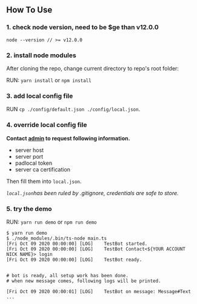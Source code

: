 ## How To Use

### 1. check node version, need to be $ge than v12.0.0
```
node --version // >= v12.0.0
``` 

### 2. install node modules
After cloning the repo, change current directory to repo's root folder:

RUN: `yarn install` or `npm install`

### 3. add local config file
RUN `cp ./config/default.json ./config/local.json`.


### 4. override local config file
**Contact [admin](mailto:oxddoxdd@gmail.com) to request following information.**

* server host 
* server port
* padlocal token
* server ca certification 

Then fill them into `local.json`.


*`local.json`has been ruled by .gitignore, credentials are safe to store.*


### 5. try the demo
RUN: `yarn run demo` or `npm run demo`

```
$ yarn run demo
$ ./node_modules/.bin/ts-node main.ts
[Fri Oct 09 2020 00:00:00] [LOG]    TestBot started.
[Fri Oct 09 2020 00:00:00] [LOG]    TestBot Contact<${YOUR ACCOUNT NICK NAME}> login
[Fri Oct 09 2020 00:00:00] [LOG]    TestBot ready.


# bot is ready, all setup work has been done.
# when new message comes, following logs will be printed.

[Fri Oct 09 2020 00:00:01] [LOG]    TestBot on message: Message#Text ...
```
